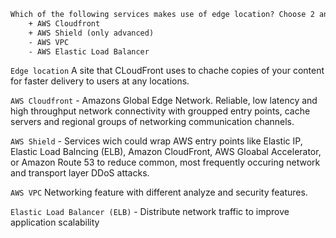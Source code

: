 ```txt
Which of the following services makes use of edge location? Choose 2 answers from the options given below
    + AWS Cloudfront
    + AWS Shield (only advanced)
    - AWS VPC
    - AWS Elastic Load Balancer
```

`Edge location` A site that CLoudFront uses to chache copies of your content for faster delivery to users at any locations.

`AWS Cloudfront` - Amazons Global Edge Network. Reliable, low latency and high throughput network connectivity with groupped entry points, cache servers and regional groups of networking communication channels.

`AWS Shield` - Services wich could wrap AWS entry points like Elastic IP, Elastic Load Balncing (ELB), Amazon CloudFront, AWS Gloabal Accelerator, or Amazon Route 53 to reduce common, most frequently occuring network and transport layer DDoS attacks.

`AWS VPC` Networking feature with different analyze and security features.

`Elastic Load Balancer (ELB)` - Distribute network traffic to improve application scalability

